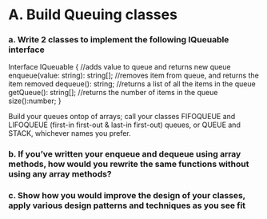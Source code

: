 # A. Build Queuing classes
### a. Write 2 classes to implement the following IQueuable interface

Interface IQueuable {
    //adds value to queue and returns new queue
    enqueue(value: string): string[];
    //removes item from queue, and returns the item removed
    dequeue(): string;
    //returns a list of all the items in the queue
    getQueue(): string[];
    //returns the number of items in the queue
    size():number;
}

<p>Build your queues ontop of arrays; call your classes FIFOQUEUE and LIFOQUEUE (first-in first-out & last-in first-out) queues, or QUEUE and STACK, whichever names you prefer.</p>

### b. If you’ve written your enqueue and dequeue using array methods, how would you rewrite the same functions without using any array methods?

### c. Show how you would improve the design of your classes, apply various design patterns and techniques as you see fit